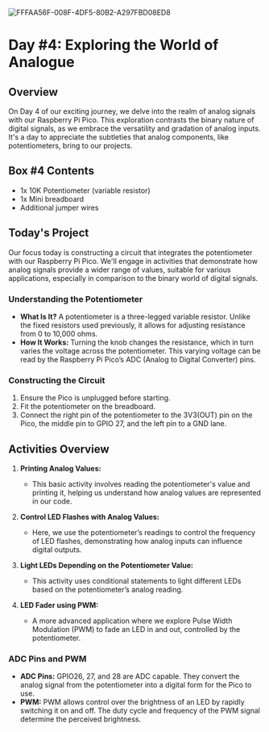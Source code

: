 ![FFFAA56F-008F-4DF5-80B2-A297FBD08ED8](https://github.com/IshmamDC217/PiHut/assets/89687266/f3a14f87-0e36-4c5f-937e-ed2a7bfb0d21)


# Day #4: Exploring the World of Analogue

## Overview
On Day 4 of our exciting journey, we delve into the realm of analog signals with our Raspberry Pi Pico. This exploration contrasts the binary nature of digital signals, as we embrace the versatility and gradation of analog inputs. It's a day to appreciate the subtleties that analog components, like potentiometers, bring to our projects.

## Box #4 Contents
- 1x 10K Potentiometer (variable resistor)
- 1x Mini breadboard
- Additional jumper wires

## Today's Project
Our focus today is constructing a circuit that integrates the potentiometer with our Raspberry Pi Pico. We'll engage in activities that demonstrate how analog signals provide a wider range of values, suitable for various applications, especially in comparison to the binary world of digital signals.

### Understanding the Potentiometer
- **What Is It?** A potentiometer is a three-legged variable resistor. Unlike the fixed resistors used previously, it allows for adjusting resistance from 0 to 10,000 ohms.
- **How It Works:** Turning the knob changes the resistance, which in turn varies the voltage across the potentiometer. This varying voltage can be read by the Raspberry Pi Pico’s ADC (Analog to Digital Converter) pins.

### Constructing the Circuit
1. Ensure the Pico is unplugged before starting.
2. Fit the potentiometer on the breadboard.
3. Connect the right pin of the potentiometer to the 3V3(OUT) pin on the Pico, the middle pin to GPIO 27, and the left pin to a GND lane.

## Activities Overview
1. **Printing Analog Values:** 
   - This basic activity involves reading the potentiometer's value and printing it, helping us understand how analog values are represented in our code.

2. **Control LED Flashes with Analog Values:** 
   - Here, we use the potentiometer’s readings to control the frequency of LED flashes, demonstrating how analog inputs can influence digital outputs.

3. **Light LEDs Depending on the Potentiometer Value:** 
   - This activity uses conditional statements to light different LEDs based on the potentiometer’s analog reading.

4. **LED Fader using PWM:** 
   - A more advanced application where we explore Pulse Width Modulation (PWM) to fade an LED in and out, controlled by the potentiometer.

### ADC Pins and PWM
- **ADC Pins:** GPIO26, 27, and 28 are ADC capable. They convert the analog signal from the potentiometer into a digital form for the Pico to use.
- **PWM:** PWM allows control over the brightness of an LED by rapidly switching it on and off. The duty cycle and frequency of the PWM signal determine the perceived brightness.
